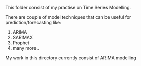 This folder consist of my practise on Time Series Modelling.

There are couple of model techniques that can be useful for prediction/forecasting like:
1. ARIMA
2. SARIMAX
3. Prophet
4. many more..

My work in this directory currently consist of ARIMA modelling

